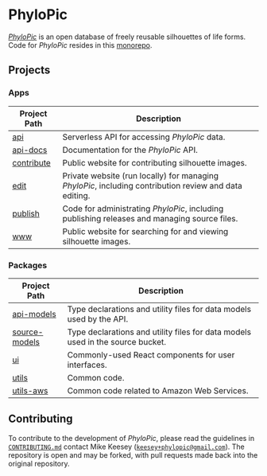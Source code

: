 # PhyloPic

_[PhyloPic](https://www.phylopic.org)_ is an open database of freely reusable silhouettes of life forms. Code for _PhyloPic_ resides in this [monorepo](https://classic.yarnpkg.com/blog/2017/08/02/introducing-workspaces/).

## Projects

### Apps

| Project Path                    | Description                                                                                            |
| ------------------------------- | ------------------------------------------------------------------------------------------------------ |
| [api](./apps/api)               | Serverless API for accessing _PhyloPic_ data.                                                          |
| [api-docs](./apps/api-docs)     | Documentation for the _PhyloPic_ API.                                                                  |
| [contribute](./apps/contribute) | Public website for contributing silhouette images.                                                     |
| [edit](./apps/edit)             | Private website (run locally) for managing _PhyloPic_, including contribution review and data editing. |
| [publish](./apps/publish)       | Code for administrating _PhyloPic_, including publishing releases and managing source files.           |
| [www](./apps/www)               | Public website for searching for and viewing silhouette images.                                        |

### Packages

| Project Path                              | Description                                                                    |
| ----------------------------------------- | ------------------------------------------------------------------------------ |
| [api-models](./packages/api-models)       | Type declarations and utility files for data models used by the API.           |
| [source-models](./packages/source-models) | Type declarations and utility files for data models used in the source bucket. |
| [ui](./packages/ui)                       | Commonly-used React components for user interfaces.                            |
| [utils](./packages/utils)                 | Common code.                                                                   |
| [utils-aws](./packages/utils-aws)         | Common code related to Amazon Web Services.                                    |

## Contributing

To contribute to the development of _PhyloPic_, please read the guidelines in [`CONTRIBUTING.md`](./CONTRIBUTING.md) contact Mike Keesey ([`keesey+phylopic@gmail.com`](keesey+phylopic@gmail.com)). The repository is open and may be forked, with pull requests made back into the original repository.

